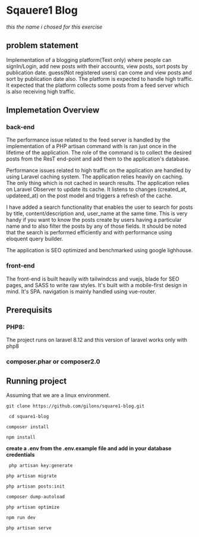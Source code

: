 
# Sqauere1 Blog 
*this the name i chosed for this exercise*

## problem statement 
Implementation of a blogging platform(Text only) where people can signIn/Login, add  new posts with their accounts, view posts, sort posts by publication date. guess(Not registered users) can come and view posts and sort by publication date also. The platform is expected to handle high traffic. It expected that the platform collects some posts from a feed server which is also receiving high traffic. 

## Implemetation Overview 
### back-end
The performance issue related to the feed server is handled by the implementation of a PHP artisan command with is ran just once in the lifetime of the application.
The role of the command is to collect the desired posts from the ResT end-point and add them to the application's database. 

Performance issues related to high traffic on the application are handled by using Laravel caching system. The application relies heavily on caching. The only thing which is not cached in search results. The application relies on Laravel Observer to update its cache. It listens to changes (created_at, updateed_at) on the post model and triggers a refresh of the cache. 

I have added a search functionality that enables the user to search for posts by title, content/description and, user_name at the same time. This is very handy if you want to know the posts create by users having a particular name and to also filter the posts by any of those fields. It should be noted that the search is performed efficiently and with performance using eloquent query builder.  

The application is SEO optimized and benchmarked using google lighhouse.

### front-end
The front-end is built heavily with tailwindcss and vuejs, blade for SEO pages, and SASS to write raw styles.
It's built with a mobile-first design in mind. It's SPA. 
navigation is mainly handled using vue-router. 

## Prerequisits
### PHP8: 
The project runs on laravel 8.12 and this version of laravel works only with php8 

### composer.phar or composer2.0 

## Running project 
Assuming that we are a linux environment.  

```git clone https://github.com/gilons/square1-blog.git```  

``` cd square1-blog```   


``` composer install ```  


``` npm install ```  

 **create a .env from the .env.example file and add in your database credentials**
 

``` php artisan key:generate```

 
```php artisan migrate ``` 


``` php artisan posts:init ``` 


``` composer dump-autoload ``` 


``` php artisan optimize ``` 


``` npm run dev ``` 


``` php artisan serve ```
